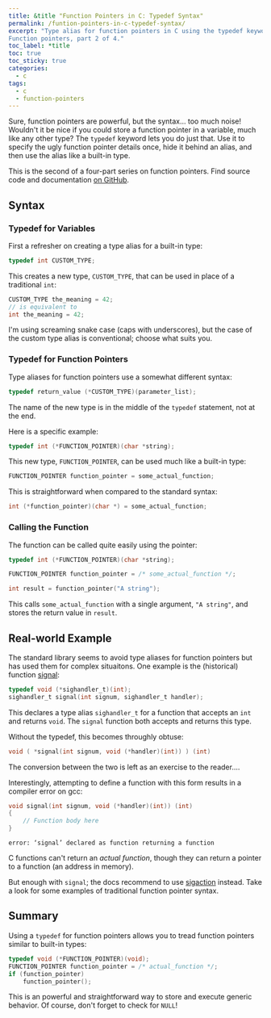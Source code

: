 ```yaml
---
title: &title "Function Pointers in C: Typedef Syntax"
permalink: /funtion-pointers-in-c-typedef-syntax/
excerpt: "Type alias for function pointers in C using the typedef keyword.
Function pointers, part 2 of 4."
toc_label: *title
toc: true
toc_sticky: true
categories:
  - c
tags:
  - c
  - function-pointers
---
```


Sure, function pointers are powerful, but the syntax... too much noise!
Wouldn't it be nice if you could store a function pointer in a variable, much
like any other type? The `typedef` keyword lets you do just that. Use it to
specify the ugly function pointer details once, hide it behind an alias, and
then use the alias like a built-in type.

This is the second of a four-part series on function pointers.
Find source code and documentation
[on GitHub](https://github.com/KevinWMatthews/c-function_pointers).


## Syntax

### Typedef for Variables

First a refresher on creating a type alias for a built-in type:
```c
typedef int CUSTOM_TYPE;
```

This creates a new type, `CUSTOM_TYPE`, that can be used in place of a
traditional `int`:
```c
CUSTOM_TYPE the_meaning = 42;
// is equivalent to
int the_meaning = 42;
```

I'm using screaming snake case (caps with underscores), but the case of the
custom type alias is conventional; choose what suits you.

### Typedef for Function Pointers

Type aliases for function pointers use a somewhat different syntax:
```c
typedef return_value (*CUSTOM_TYPE)(parameter_list);
```

The name of the new type is in the middle of the `typedef` statement, not at the
end.

Here is a specific example:
```c
typedef int (*FUNCTION_POINTER)(char *string);
```

This new type, `FUNCTION_POINTER`, can be used much like a built-in type:
```c
FUNCTION_POINTER function_pointer = some_actual_function;
```

This is straightforward when compared to the standard syntax:
```c
int (*function_pointer)(char *) = some_actual_function;
```


### Calling the Function

The function can be called quite easily using the pointer:
```c
typedef int (*FUNCTION_POINTER)(char *string);

FUNCTION_POINTER function_pointer = /* some_actual_function */;

int result = function_pointer("A string");
```

This calls `some_actual_function` with a single argument, `"A string"`, and
stores the return value in `result`.


## Real-world Example

The standard library seems to avoid type aliases for function pointers but has
used them for complex situaitons. One example is the (historical) function
[signal](http://man7.org/linux/man-pages/man2/signal.2.html):

```c
typedef void (*sighandler_t)(int);
sighandler_t signal(int signum, sighandler_t handler);
```

This declares a type alias `sighandler_t` for a function that accepts an `int`
and returns `void`. The `signal` function both accepts and returns this type.

Without the typedef, this becomes throughly obtuse:
```c
void ( *signal(int signum, void (*handler)(int)) ) (int)
```

The conversion between the two is left as an exercise to the reader....

Interestingly, attempting to define a function with this form results in a
compiler error on gcc:
```c
void signal(int signum, void (*handler)(int)) (int)
{
    // Function body here
}
```
```
error: ‘signal’ declared as function returning a function
```

C functions can't return an *actual function*, though they can return a pointer
to a function (an address in memory).

But enough with `signal`; the docs recommend to use
[sigaction](http://man7.org/linux/man-pages/man2/sigaction.2.html)
instead. Take a look for some examples of traditional function pointer syntax.

## Summary

Using a `typedef` for function pointers allows you to tread function pointers
similar to built-in types:
```c
typedef void (*FUNCTION_POINTER)(void);
FUNCTION_POINTER function_pointer = /* actual_function */;
if (function_pointer)
    function_pointer();
```

This is an powerful and straightforward way to store and execute generic behavior.
Of course, don't forget to check for `NULL`!
